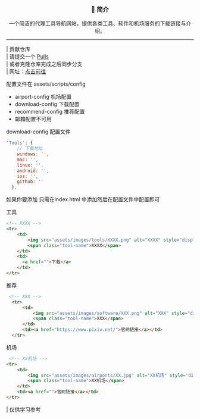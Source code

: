 
<div align="center">
   <!-- <a href="">
        <svg width="64" height="64" viewBox="0 0 24 24" fill="none" xmlns="http://www.w3.org/2000/svg"><path d="M12 2L2 7L12 12L22 7L12 2Z" stroke="#7c8aff" stroke-width="2" stroke-linecap="round"
                stroke-linejoin="round" /><path d="M2 17L12 22L22 17" stroke="#7c8aff" stroke-width="2" stroke-linecap="round"
                stroke-linejoin="round" /><path d="M2 12L12 17L22 12" stroke="#7c8aff" stroke-width="2" stroke-linecap="round"
                stroke-linejoin="round" /></svg>
    </a>
  <h1>ToolStore</h1> -->
  <h3>📖 简介</h3>
  <p>一个简洁的代理工具导航网站，提供各类工具、软件和机场服务的下载链接与介绍。</p>
</div>

<!-- ---

### 🚀 工具客户端

| 名称         | 说明                               | 平台                | 项目地址                                                     |
| ------------ | ---------------------------------- | ------------------- | ------------------------------------------------------------ |
| Clash Verge  | 跨平台的 Clash GUI 客户端          | Windows/macOS/Linux | [GitHub](https://github.com/clash-verge-rev/clash-verge-rev) |
| Mihomo Party | 基于 Clash 内核的多平台代理工具    | Windows/macOS/Linux | [GitHub](https://github.com/mihomo-party-org/mihomo-party)   |
| ClashMeta    | Android 平台的 Clash 客户端        | Android             | [GitHub](https://github.com/MetaCubeX/ClashMetaForAndroid)   |
| Surfboard    | Android 平台的代理工具             | Android             | [GitHub](https://github.com/getsurfboard/surfboard)          |
| V2rayN       | Windows 平台的 V2Ray 客户端        | Windows             | [GitHub](https://github.com/2dust/v2rayN)                    |
| SingBox      | 通用代理平台                       | 全平台              | [GitHub](https://github.com/SagerNet/sing-box)               |
| FlClash      | 基于 Flutter 的跨平台 Clash 客户端 | 全平台              | [GitHub](https://github.com/chen08209/FlClash)               |
| Hiddify      | 多平台代理工具                     | 全平台              | [GitHub](https://github.com/hiddify/hiddify-app)             |
| NekoBox      | Android 平台的代理工具             | Android             | [GitHub](https://github.com/MatsuriDayo/NekoBoxForAndroid)   |
| V2rayU       | macOS 平台的 V2Ray 客户端          | macOS               | [GitHub](https://github.com/yanue/V2rayU)                    |

**🍎 iOS工具:**

| 名称         | 说明         | 商店链接                                                                        |
| ------------ | ------------ | ------------------------------------------------------------------------------- |
| Shadowrocket | iOS 代理工具 | [App Store](https://apps.apple.com/us/app/shadowrocket/id932747118)             |
| QuantumultX  | iOS 代理工具 | [App Store](https://apps.apple.com/us/app/quantumult-x/id1443988620)            |
| Surge5       | iOS 代理工具 | [App Store](https://apps.apple.com/us/app/surge-5/id1442620678)                 |
| OneClick     | iOS 代理工具 | [App Store](https://apps.apple.com/us/app/oneclick-safe-easy-fast/id1545555197) |

### 💻 软件推荐

精选优质网站&&软件推荐

### 🌐 机场推荐

精选优质稳定的机场服务推荐 -->

---
| 贡献仓库  
| 请提交一个 [Pulls](https://github.com/Re0XIAOPA/ToolStore/pulls)  
| 或者克隆仓库完成之后同步分支  
| 网址：[点击前往](https://toolstore.awafuns.cn/)

配置文件在 assets/scripts/config

- airport-config 机场配置
- download-config 下载配置
- recommend-config 推荐配置
- 邮箱配置不可用


download-config 配置文件
```js
'Tools': {
    // 下载地址
    windows: '',
    mac: '',
    linux: '',
    android: '',
    ios: '',
    github: ''
  },
```
如果你要添加 只需在index.html 中添加然后在配置文件中配置即可

工具
```html
<!-- XXXX -->
<tr>
    <td>
        <img src="assets/images/tools/XXXX.png" alt="XXXX" style="display:none">
        <span class="tool-name">XXXX</span>
    </td>
    <td>
      <a href="">下载</a>
    </td>
</tr>
```

推荐
```html
 <!-- XXX -->
  <tr>
      <td>
          <img src="assets/images/software/XXX.png" alt="XXX" style="display:none">
          <span class="tool-name">XXX</span>
      </td>
      <td><a href="https://www.pixiv.net/">官网链接</a></td>
  </tr>
```

机场
```html
 <!-- XX机场 -->
<tr>
    <td>
        <img src="assets/images/airports/XX.jpg" alt="XX机场" style="display:none">
        <span class="tool-name">XX机场</span>
    </td>
    <td><a href="">官网链接</a></td>
</tr>
```

| 仅供学习参考
